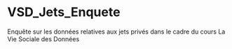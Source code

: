 # VSD_Jets_Enquete
Enquête sur les données relatives aux jets privés dans le cadre du cours La Vie Sociale des Données 
